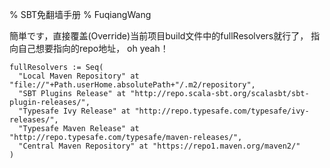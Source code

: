 % SBT免翻墙手册
% FuqiangWang

簡単です，直接覆盖(Override)当前项目build文件中的fullResolvers就行了， 指向自己想要指向的repo地址， oh yeah！

~~~~~~~ {.scala}
fullResolvers := Seq(
  "Local Maven Repository" at "file://"+Path.userHome.absolutePath+"/.m2/repository",
  "SBT Plugins Release" at "http://repo.scala-sbt.org/scalasbt/sbt-plugin-releases/",
  "Typesafe Ivy Release" at "http://repo.typesafe.com/typesafe/ivy-releases/",
  "Typesafe Maven Release" at "http://repo.typesafe.com/typesafe/maven-releases/",
  "Central Maven Repository" at "https://repo1.maven.org/maven2/"
)
~~~~~~~


